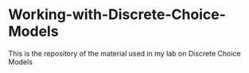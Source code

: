 # Working-with-Discrete-Choice-Models
This is the repository of the material used in my lab on Discrete Choice Models
